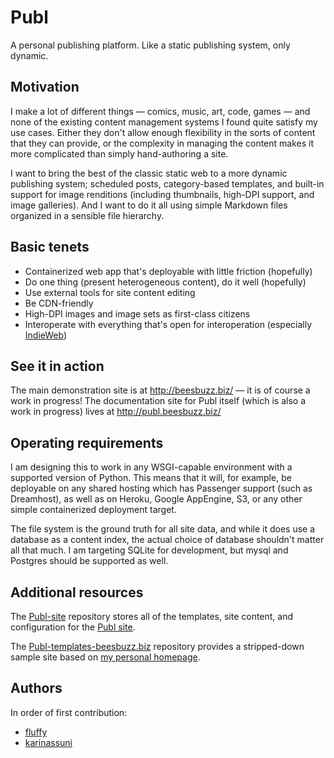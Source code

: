 # Publ

A personal publishing platform. Like a static publishing system, only dynamic.

## Motivation

I make a lot of different things — comics, music, art, code, games — and none of
the existing content management systems I found quite satisfy my use cases.
Either they don't allow enough flexibility in the sorts of content that they can
provide, or the complexity in managing the content makes it more complicated than
simply hand-authoring a site.

I want to bring the best of the classic static web to a more dynamic publishing
system; scheduled posts, category-based templates, and built-in support for
image renditions (including thumbnails, high-DPI support, and image galleries).
And I want to do it all using simple Markdown files organized in a sensible
file hierarchy.

## Basic tenets

* Containerized web app that's deployable with little friction (hopefully)
* Do one thing (present heterogeneous content), do it well (hopefully)
* Use external tools for site content editing
* Be CDN-friendly
* High-DPI images and image sets as first-class citizens
* Interoperate with everything that's open for interoperation (especially [IndieWeb](http://indieweb.org))

## See it in action

The main demonstration site is at http://beesbuzz.biz/ — it is of course a
work in progress! The documentation site for Publ itself (which is also a work in progress) lives at http://publ.beesbuzz.biz/

## Operating requirements

I am designing this to work in any WSGI-capable environment with a supported
version of Python. This means that it will, for example, be deployable on any
shared hosting which has Passenger support (such as Dreamhost), as well as on
Heroku, Google AppEngine, S3, or any other simple containerized deployment
target.

The file system is the ground truth for all site data, and while it does use a
database as a content index, the actual choice of database shouldn't matter all
that much. I am targeting SQLite for development, but mysql and Postgres should
be supported as well.

## Additional resources

The [Publ-site](https://github.com/PlaidWeb/Publ-site) repository stores all of
the templates, site content, and configuration for the [Publ
site](http://publ.beesbuzz.biz).

The
[Publ-templates-beesbuzz.biz](https://github.com/PlaidWeb/Publ-templates-beesbuzz.biz)
repository provides a stripped-down sample site based on [my personal
homepage](http://beesbuzz.biz).

## Authors

In order of first contribution:

* [fluffy](https://github.com/fluffy-critter)
* [karinassuni](https://github.com/karinassuni)
